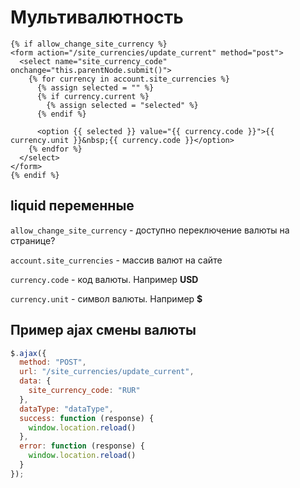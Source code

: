 # Мультивалютность

```liquid
{% if allow_change_site_currency %}
<form action="/site_currencies/update_current" method="post">
  <select name="site_currency_code" onchange="this.parentNode.submit()">
    {% for currency in account.site_currencies %}
      {% assign selected = "" %}
      {% if currency.current %}
        {% assign selected = "selected" %}
      {% endif %}
    
      <option {{ selected }} value="{{ currency.code }}">{{ currency.unit }}&nbsp;{{ currency.code }}</option>
    {% endfor %}
  </select>
</form>
{% endif %}
```

## liquid переменные

`allow_change_site_currency` - доступно переключение валюты на странице?

`account.site_currencies` - массив валют на сайте

`currency.code` - код валюты. Например **USD**

`currency.unit` - символ валюты. Например **$**

## Пример ajax смены валюты

```js
$.ajax({
  method: "POST",
  url: "/site_currencies/update_current",
  data: {
    site_currency_code: "RUR"
  },
  dataType: "dataType",
  success: function (response) {
    window.location.reload()
  },
  error: function (response) {
    window.location.reload()
  }
});
```



